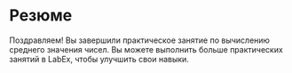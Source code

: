 # Резюме

Поздравляем! Вы завершили практическое занятие по вычислению среднего значения чисел. Вы можете выполнить больше практических занятий в LabEx, чтобы улучшить свои навыки.
